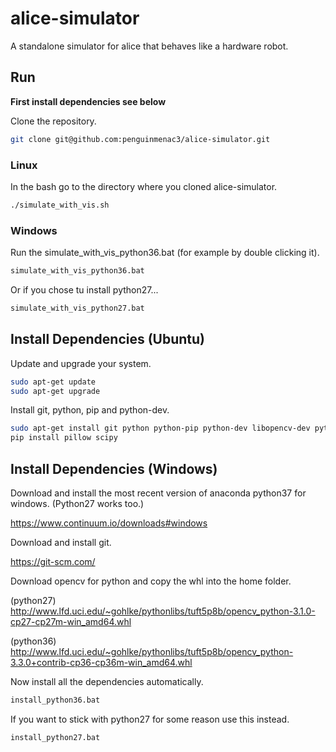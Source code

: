 # alice-simulator
A standalone simulator for alice that behaves like a hardware robot.

## Run

**First install dependencies see below**

Clone the repository.
```bash
git clone git@github.com:penguinmenac3/alice-simulator.git
```

### Linux
In the bash go to the directory where you cloned alice-simulator.
```bash
./simulate_with_vis.sh
```

### Windows

Run the simulate_with_vis_python36.bat (for example by double clicking it).
```bash
simulate_with_vis_python36.bat
```

Or if you chose tu install python27...
```bash
simulate_with_vis_python27.bat
```

## Install Dependencies (Ubuntu)

Update and upgrade your system.

```bash
sudo apt-get update
sudo apt-get upgrade
```

Install git, python, pip and python-dev.

```bash
sudo apt-get install git python python-pip python-dev libopencv-dev python-opencv
pip install pillow scipy
```

## Install Dependencies (Windows)

Download and install the most recent version of anaconda python37 for windows. (Python27 works too.)

https://www.continuum.io/downloads#windows

Download and install git.

https://git-scm.com/

Download opencv for python and copy the whl into the home folder.

(python27) http://www.lfd.uci.edu/~gohlke/pythonlibs/tuft5p8b/opencv_python-3.1.0-cp27-cp27m-win_amd64.whl

(python36) http://www.lfd.uci.edu/~gohlke/pythonlibs/tuft5p8b/opencv_python-3.3.0+contrib-cp36-cp36m-win_amd64.whl

Now install all the dependencies automatically.
```bash
install_python36.bat
```

If you want to stick with python27 for some reason use this instead.
```bash
install_python27.bat
```
